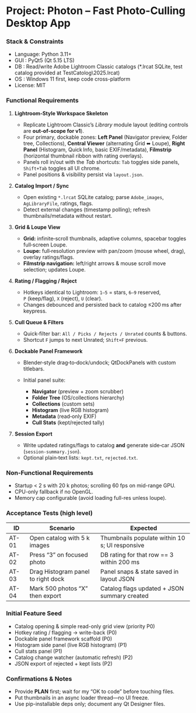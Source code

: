 # Project: Photon – Fast Photo-Culling Desktop App

### Stack & Constraints

* Language: Python 3.11+
* GUI  : PyQt5 (Qt 5.15 LTS)
* DB    : Read/write Adobe Lightroom Classic catalogs (\*.lrcat SQLite, test catalog provided at TestCatolog\2025.lrcat)
* OS    : Windows 11 first, keep code cross-platform
* License: MIT

### Functional Requirements

1. **Lightroom‑Style Workspace Skeleton**

   * Replicate Lightroom Classic’s *Library* module layout (editing controls are **out‑of‑scope for v1**).
   * Four primary, dockable zones:
     **Left Panel** (Navigator preview, Folder tree, Collections),
     **Central Viewer** (alternating Grid ⬌ Loupe),
     **Right Panel** (Histogram, Quick Info, basic EXIF/metadata),
     **Filmstrip** (horizontal thumbnail ribbon with rating overlays).
   * Panels roll in/out with the *Tab* shortcuts: `Tab` toggles side panels, `Shift+Tab` toggles all UI chrome.
   * Panel positions & visibility persist via `layout.json`.

2. **Catalog Import / Sync**

   * Open existing `*.lrcat` SQLite catalog; parse `Adobe_images`, `AgLibraryFile`, ratings, flags.
   * Detect external changes (timestamp polling); refresh thumbnails/metadata without restart.

3. **Grid & Loupe View**

   * **Grid:** infinite‑scroll thumbnails, adaptive columns, spacebar toggles full‑screen Loupe.
   * **Loupe:** full‑resolution preview with pan/zoom (mouse wheel, drag), overlay ratings/flags.
   * **Filmstrip navigation:** left/right arrows & mouse scroll move selection; updates Loupe.

4. **Rating / Flagging / Reject**

   * Hotkeys identical to Lightroom: `1–5` = stars, `6–9` reserved, `P` (keep/flag), `X` (reject), `U` (clear).
   * Changes debounced and persisted back to catalog ≤200 ms after keypress.

5. **Cull Queue & Filters**

   * Quick‑filter bar: `All / Picks / Rejects / Unrated` counts & buttons.
   * Shortcut `F` jumps to next Unrated; `Shift+F` previous.

6. **Dockable Panel Framework**

   * Blender‑style drag‑to‑dock/undock; QtDockPanels with custom titlebars.
   * Initial panel suite:

     * **Navigator** (preview + zoom scrubber)
     * **Folder Tree** (OS/collections hierarchy)
     * **Collections** (custom sets)
     * **Histogram** (live RGB histogram)
     * **Metadata** (read‑only EXIF)
     * **Cull Stats** (kept/rejected tally)

7. **Session Export**

   * Write updated ratings/flags to catalog **and** generate side‑car JSON (`session‑summary.json`).
   * Optional plain‑text lists: `kept.txt`, `rejected.txt`.

### Non-Functional Requirements

* Startup < 2 s with 20 k photos; scrolling 60 fps on mid-range GPU.
* CPU-only fallback if no OpenGL.
* Memory cap configurable (avoid loading full-res unless loupe).

### Acceptance Tests (high level)

| ID    | Scenario                           | Expected                                       |
| ----- | ---------------------------------- | ---------------------------------------------- |
| AT-01 | Open catalog with 5 k images      | Thumbnails populate within 10 s; UI responsive |
| AT-02 | Press “3” on focused photo         | DB rating for that row == 3 within 200 ms      |
| AT-03 | Drag Histogram panel to right dock | Panel snaps & state saved in layout JSON       |
| AT-04 | Mark 500 photos “X” then export    | Catalog flags updated + JSON summary created   |

### Initial Feature Seed

<!-- These become FEATURES.json entries -->

* Catalog opening & simple read-only grid view   (priority P0)
* Hotkey rating / flagging → write-back            (P0)
* Dockable panel framework scaffold                (P0)
* Histogram side panel (live RGB histogram)        (P1)
* Cull stats panel                                 (P1)
* Catalog change watcher (automatic refresh)       (P2)
* JSON export of rejected + kept lists             (P2)

### Confirmations & Notes

* Provide **PLAN** first; wait for my “OK to code” before touching files.
* Put thumbnails in an async loader thread—no UI freeze.
* Use pip-installable deps only; document any Qt Designer files.
